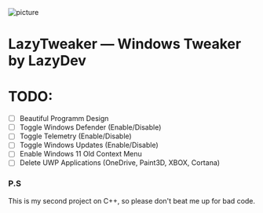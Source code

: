 <img src="https://i.postimg.cc/0Q4hLc4z/lazytweaker.png" alt="picture">

# LazyTweaker — Windows Tweaker by LazyDev

# TODO:
- [ ] Beautiful Programm Design
- [ ] Toggle Windows Defender (Enable/Disable)
- [ ] Toggle Telemetry (Enable/Disable)
- [ ] Toggle Windows Updates (Enable/Disable)
- [ ] Enable Windows 11 Old Context Menu
- [ ] Delete UWP Applications (OneDrive, Paint3D, XBOX, Cortana)

### P.S 
This is my second project on C++, so please don't beat me up for bad code.
